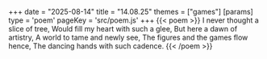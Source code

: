 +++
date = "2025-08-14"
title = "14.08.25"
themes = ["games"]
[params]
  type = 'poem'
  pageKey = 'src/poem.js'
+++
{{< poem >}}
I never thought a slice of tree,
Would fill my heart with such a glee,
But here a dawn of artistry,
A world to tame and newly see,
The figures and the games flow hence,
The dancing hands with such cadence.
{{< /poem >}}